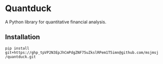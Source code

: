 # Quantduck

A Python library for quantitative financial analysis.

## Installation

`pip install git+https://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@github.com/msjmsj/quantduck.git`
